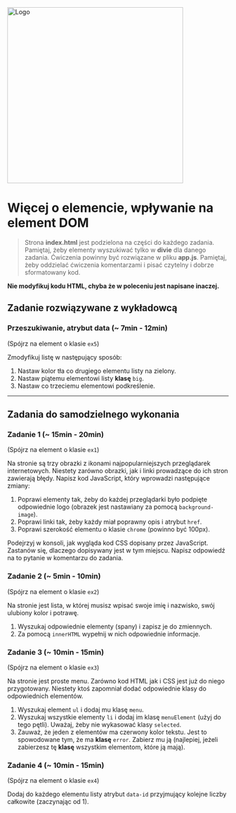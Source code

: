 <img alt="Logo" src="http://coderslab.pl/svg/logo-coderslab.svg" width="400">

# Więcej o elemencie, wpływanie na element DOM

> Strona **index.html** jest podzielona na części do każdego zadania.
Pamiętaj, żeby elementy wyszukiwać tylko w **divie** dla danego zadania.
Ćwiczenia powinny być rozwiązane w pliku **app.js**.
Pamiętaj, żeby oddzielać ćwiczenia komentarzami i pisać czytelny i dobrze sformatowany kod.

**Nie modyfikuj kodu HTML, chyba że w poleceniu jest napisane inaczej.**

## Zadanie rozwiązywane z wykładowcą

### Przeszukiwanie, atrybut data  (~ 7min - 12min)

(Spójrz na element o klasie ```ex5```)

Zmodyfikuj listę w następujący sposób:
1. Nastaw kolor tła co drugiego elementu listy na zielony.
2. Nastaw piątemu elementowi listy **klasę** ```big```.
3. Nastaw co trzeciemu elementowi podkreślenie.

-------------------------------------------------------------------------------

## Zadania do samodzielnego wykonania

### Zadanie 1  (~ 15min - 20min)
(Spójrz na element o klasie ```ex1```)

Na stronie są trzy obrazki z ikonami najpopularniejszych przeglądarek internetowych. Niestety zarówno obrazki, jak i linki prowadzące do ich stron zawierają błędy.
Napisz kod JavaScript, który wprowadzi następujące zmiany:
1. Poprawi elementy tak, żeby do każdej przeglądarki było podpięte odpowiednie logo (obrazek jest nastawiany za pomocą ```background-image```).
2. Poprawi linki tak, żeby każdy miał poprawny opis i atrybut ```href```.
3. Poprawi szerokość elementu o klasie ```chrome``` (powinno być 100px).

Podejrzyj w konsoli, jak wygląda kod CSS dopisany przez JavaScript. Zastanów się, dlaczego dopisywany jest w tym miejscu.
Napisz odpowiedź na to pytanie w komentarzu do zadania.


### Zadanie 2 (~ 5min - 10min)
(Spójrz na element o klasie ```ex2```)

Na stronie jest lista, w której musisz wpisać swoje imię i nazwisko, swój ulubiony kolor i potrawę.
1. Wyszukaj odpowiednie elementy (spany) i zapisz je do  zmiennych.
2. Za pomocą ```innerHTML``` wypełnij w nich odpowiednie informacje.

### Zadanie 3 (~ 10min - 15min)
(Spójrz na element o klasie ```ex3```)

Na stronie jest proste menu. Zarówno kod HTML jak i CSS jest już do niego przygotowany. Niestety ktoś zapomniał dodać odpowiednie klasy do odpowiednich elementów.
1. Wyszukaj element ```ul``` i dodaj mu klasę ```menu```.
2. Wyszukaj wszystkie elementy ```li``` i dodaj im klasę ```menuElement``` (użyj do tego pętli). Uważaj, żeby nie wykasować klasy ```selected```.
3. Zauważ, że jeden z elementów ma czerwony kolor tekstu. Jest to spowodowane tym, że ma **klasę** ```error```. Zabierz mu ją (najlepiej, jeżeli zabierzesz tę **klasę** wszystkim elementom, które ją mają).

### Zadanie 4 (~ 10min - 15min)
(Spójrz na element o klasie ```ex4```)

Dodaj do każdego elementu listy atrybut ```data-id``` przyjmujący kolejne liczby całkowite (zaczynając od 1). 
